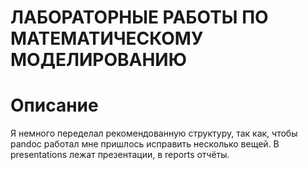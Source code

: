 # ЛАБОРАТОРНЫЕ РАБОТЫ ПО МАТЕМАТИЧЕСКОМУ МОДЕЛИРОВАНИЮ
# Описание
Я немного переделал рекомендованную структуру, так как, чтобы pandoc работал мне пришлось исправить несколько вещей. 
В presentations лежат презентации, в reports отчёты. 
